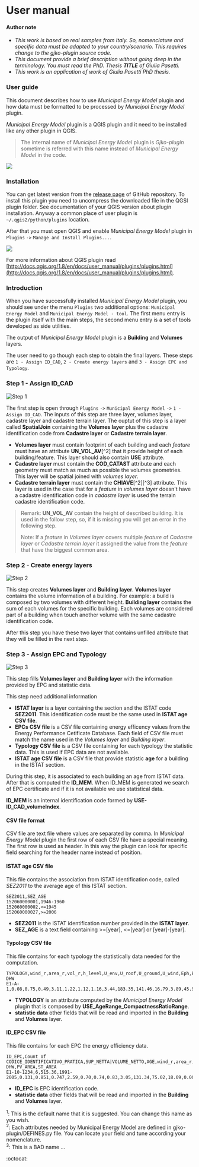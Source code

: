 # User manual
#### Author note
 - *This work is based on real samples from Italy. So, nomenclature and specific data must be adapted to your country/scenario. This requires change to the gjko-plugin source code.*</br>
 - *This document provide a brief description without going deep in the terminology. You must read the PhD. Thesis __TITLE__ of Giulia Pasetti.*
 - *This work is an application of work of Giulia Pasetti PhD thesis.*

### User guide
This document describes how to use *Municipal Energy Model* plugin and how data must be formatted to be processed by *Municipal Energy Model* plugin.

*Municipal Energy Model* plugin is a QGIS plugin and it need to be installed like any other plugin in QGIS.

> The internal name of *Municipal Energy Model* plugin is *Gjko-plugin* sometime is referred with this name instead of *Municipal Energy Model* in the code.

![](img/intro.png)

### Installation
You can get latest version from the [release page](https://github.com/zanfire/qgis-utils/releases/tag) of GitHub repository.
To install this plugin you need to uncompress the downloaded file in the QGSI plugin folder. See documentation of your QGIS version about plugin installation. Anyway a common place of user plugin is `~/.qgis2/python/plugins` location.

After that you must open QGIS and enable *Municipal Energy Model* plugin in `Plugins` `->` `Manage and Install Plugins...`.

![](img/plugins_installed.png)

For more information about QGIS plugin read [http://docs.qgis.org/1.8/en/docs/user_manual/plugins/plugins.html](http://docs.qgis.org/1.8/en/docs/user_manual/plugins/plugins.html).

### Introduction
When you have successfully installed *Municipal Energy Model* plugin, you should see under the menu `Plugins` two additional options: `Municipal Energy Model` and `Municipal Energy Model - tool`. The first menu entry is the plugin itself with the main steps, the second menu entry is a set of tools developed as side utilities.

The output of *Municipal Energy Model* plugin is a **Building** and **Volumes** layers.

The user need to go though each step to obtain the final layers. These steps are `1 - Assign ID_CAD`, `2 - Create energy layers` and `3 - Assign EPC and Typology`. 

### Step 1 - Assign ID_CAD

![Step 1](img/step1.png)

The first step is open through `Plugins` `->` `Municipal Energy Model` `->` `1 - Assign ID_CAD`. The inputs of this step are three layer, volumes layer, cadastre layer and cadastre terrain layer.
The ouptut of this step is a layer called **SpatialJoin** containing the **Volumes layer** plus the cadastre identification code from  **Cadastre layer** or **Cadastre terrain layer**.

 - **Volumes layer** must contain footprint of each building and each *feature* must have an attribute **UN\_VOL\_AV**[^2] that it provide height of each building/feature. This layer should also contain **USE** attribute.
 - **Cadastre layer** must contain the **COD_CATAST** attribute and each geometry must match as much as possible the volumes geometries. This layer will be  spatial joined with *volumes layer*.
 - **Cadastre terrain layer** must contain the **CHIAVE**[^2][^3] attribute. This layer is used in the case that for a *feature* in *volumes layer* doesn't have a cadastre identification code in *cadastre layer* is used the terrain cadastre identification code.

> Remark: **UN\_VOL\_AV** contain the height of described building. It is used in the follow step, so, if it is missing you will get an error in the following step.
> 
> Note: If a *feature* in *Volumes layer* covers multiple *feature* of *Cadastre layer* or *Cadastre terrain layer* it assigned the value from the *feature* that have the biggest common area.

### Step 2 - Create energy layers
![Step 2](img/step2.png)

This step creates **Volumes layer** and **Building layer**. **Volumes layer**
 contains the volume information of a building. For example: a build is composed by two volumes with different height. 
**Building layer** contains the sum of each volumes for the specific building. Each volumes are considered part of a building when touch another volume with the same cadastre identification code.

After this step you have these two layer that contains unfilled attribute that they will be filled in the next step.

### Step 3 - Assign EPC and Typology
![Step 3](img/step3.png)

This step fills **Volumes layer** and **Building layer** with the information provided by EPC and statistic data.

This step need additional information

- **ISTAT layer** is a layer containing the section and the ISTAT code **SEZ2011**. This identification code must be the same used in **ISTAT age CSV file**.
- **EPCs CSV file** is a CSV file containing energy efficency values from the Energy Performance Cetificate Database. Each field of CSV file must match the name used in the *Volumes layer* and *Building layer*.
- **Typology CSV file** is a CSV file containing for each typology the statistic data. This is used if EPC data are not available.
- **ISTAT age CSV file** is a CSV file that provide statistic **age** for a building in the ISTAT section.

During this step, it is associated to each building an age from ISTAT data. After that is computed the **ID_MEM**. When ID_MEM is generated we search of EPC certificate and if it is not available we use statistical data.

**ID_MEM** is an internal identification code formed by **USE-ID\_CAD\_volumeIndex**.

#### CSV file format
CSV file are text file where values are separated by comma. In *Municipal Energy Model* plugin the first row of each CSV file have a special meaning. The first row is used as header. 
In this way the plugin can look for specific field searching for the header name instead of position.

#### ISTAT age CSV file
This file contains the association from ISTAT identification code, called *SEZ2011* to the average age of this ISTAT section.

```
SEZ2011,SEZ_AGE
152060000001,1946-1960
152060000002,<=1945
152060000027,>=2006
```

 - **SEZ2011** is the ISTAT identification number provided in the **ISTAT layer**.
 - **SEZ_AGE** is a text field containing >=[year], <=[year] or [year]-[year].

#### Typology CSV file
This file contains for each typology the statistically data needed for the computation.

```
TYPOLOGY,wind_r,area_r,vol_r,h_level,U_env,U_roof,U_ground,U_wind,Eph,Eth,ETC,EFER,EPW,EPT,E_HEAT,E_DHW,E_H-DHW
E1-A-1,0.08,0.75,0.49,3.11,1.22,1.12,1.16,3.44,183.35,141.46,16.79,3.89,45.99,229.33,0.80,0.68,0.74
```

 - **TYPOLOGY** is an attribute computed by the *Municipal Energy Model* plugin that is composed by **USE\_AgeRange\_CompactnessRatioRange**.
 - **statistic data** other fields that will be read and imported in the **Building** and **Volumes** layer.

#### ID_EPC CSV file
This file contains for each EPC the energy efficiency data.

```
ID_EPC,Count of CODICE_IDENTIFICATIVO_PRATICA,SUP_NETTA|VOLUME_NETTO,AGE,wind_r,area_r,vol_r,h_level,U_env,U_roof,U_ground,U_wind,Eph,Eth,ETC,EFER,EPW,EPT,E_HEAT,E_DHW,E_H-DHW,PV_AREA,ST_AREA
E1-10-1234,6,515.36,1991-2005,0.131,0.851,0.747,2.59,0.70,0.74,0.83,3.05,131.34,75.02,18.09,0.00,60.44,191.78,0.58,0.38,0.52,0.00,0.00
```

 - **ID_EPC** is EPC identification code.
 - **statistic data** other fields that will be read and imported in the **Building** and **Volumes** layer.
 

<sup>1</sup>: This is the default name that it is suggested. You can change this name as you wish.</br>
<sup>2</sup>: Each attributes needed by Municipal Energy Model are defined in gjko-plugin/DEFINES.py file. You can locate your field and tune according your nomenclature.</br>
<sup>3</sup>: This is a BAD name ...</br>

:octocat:
